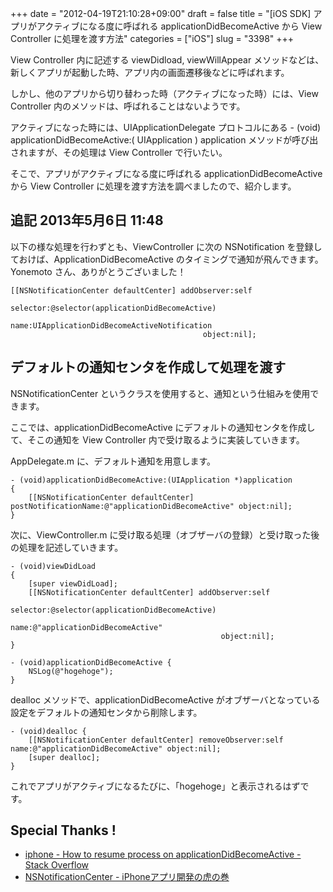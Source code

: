 +++
date = "2012-04-19T21:10:28+09:00"
draft = false
title = "[iOS SDK] アプリがアクティブになる度に呼ばれる applicationDidBecomeActive から View Controller に処理を渡す方法"
categories = ["iOS"]
slug = "3398"
+++

View Controller 内に記述する viewDidload, viewWillAppear メソッドなどは、新しくアプリが起動した時、アプリ内の画面遷移後などに呼ばれます。

しかし、他のアプリから切り替わった時（アクティブになった時）には、View Controller 内のメソッドは、呼ばれることはないようです。

アクティブになった時には、UIApplicationDelegate プロトコルにある - (void) applicationDidBecomeActive:( UIApplication ) application メソッドが呼び出されますが、その処理は View Controller で行いたい。

そこで、アプリがアクティブになる度に呼ばれる applicationDidBecomeActive から View Controller に処理を渡す方法を調べましたので、紹介します。

<h2>追記 2013年5月6日 11:48</h2>

以下の様な処理を行わずとも、ViewController に次の NSNotification を登録しておけば、ApplicationDidBecomeActive のタイミングで通知が飛んできます。Yonemoto さん、ありがとうございました！

<pre><code>[[NSNotificationCenter defaultCenter] addObserver:self
                                         selector:@selector(applicationDidBecomeActive)
                                             name:UIApplicationDidBecomeActiveNotification
                                           object:nil];
</code></pre>

<h2>デフォルトの通知センタを作成して処理を渡す</h2>

NSNotificationCenter というクラスを使用すると、通知という仕組みを使用できます。

ここでは、applicationDidBecomeActive にデフォルトの通知センタを作成して、そこの通知を View Controller 内で受け取るように実装していきます。

AppDelegate.m に、デフォルト通知を用意します。

<pre><code>- (void)applicationDidBecomeActive:(UIApplication *)application
{
    [[NSNotificationCenter defaultCenter] postNotificationName:@&quot;applicationDidBecomeActive&quot; object:nil];
}
</code></pre>

次に、ViewController.m に受け取る処理（オブザーバの登録）と受け取った後の処理を記述していきます。

<pre><code>- (void)viewDidLoad
{
    [super viewDidLoad];
    [[NSNotificationCenter defaultCenter] addObserver:self 
                                             selector:@selector(applicationDidBecomeActive)
                                                 name:@&quot;applicationDidBecomeActive&quot;
                                               object:nil];
}

- (void)applicationDidBecomeActive {
    NSLog(@&quot;hogehoge&quot;);
}
</code></pre>

dealloc メソッドで、applicationDidBecomeActive がオブザーバとなっている設定をデフォルトの通知センタから削除します。

<pre><code>- (void)dealloc {
    [[NSNotificationCenter defaultCenter] removeObserver:self name:@&quot;applicationDidBecomeActive&quot; object:nil];
    [super dealloc];   
}
</code></pre>

これでアプリがアクティブになるたびに、「hogehoge」と表示されるはずです。

<h2>Special Thanks !</h2>

<ul><li><a href="http://stackoverflow.com/questions/6075545/how-to-resume-process-on-applicationdidbecomeactive" target="_blank">iphone - How to resume process on applicationDidBecomeActive - Stack Overflow</a></li>
<li><a href="http://iphone-tora.sakura.ne.jp/nsnotificationcenter.html" target="_blank">NSNotificationCenter - iPhoneアプリ開発の虎の巻</a></li></ul>
